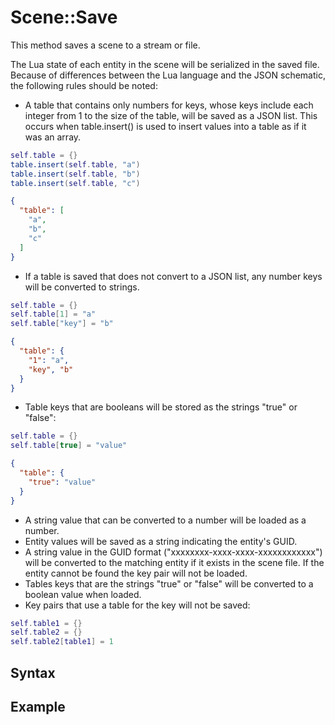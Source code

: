 # Scene::Save #
This method saves a scene to a stream or file.

The Lua state of each entity in the scene will be serialized in the saved file. Because of differences between the Lua language and the JSON schematic, the following rules should be noted:
- A table that contains only numbers for keys, whose keys include each integer from 1 to the size of the table, will be saved as a JSON list. This occurs when table.insert() is used to insert values into a table as if it was an array.
```lua
self.table = {}
table.insert(self.table, "a")
table.insert(self.table, "b")
table.insert(self.table, "c")
```
```json
{
  "table": [
    "a",
    "b",
    "c"
  ]
}
```
- If a table is saved that does not convert to a JSON list, any number keys will be converted to strings.
```lua
self.table = {}
self.table[1] = "a"
self.table["key"] = "b"
```
```json
{
  "table": {
    "1": "a",
    "key", "b"
  }
}
```
- Table keys that are booleans will be stored as the strings "true" or "false":
```lua
self.table = {}
self.table[true] = "value"
```
```json
{
  "table": {
    "true": "value"
  }
}
```
- A string value that can be converted to a number will be loaded as a number.
- Entity values will be saved as a string indicating the entity's GUID.
- A string value in the GUID format ("xxxxxxxx-xxxx-xxxx-xxxxxxxxxxxx") will be converted to the matching entity if it exists in the scene file. If the entity cannot be found the key pair will not be loaded.
- Tables keys that are the strings "true" or "false" will be converted to a boolean value when loaded.
- Key pairs that use a table for the key will not be saved:
```lua
self.table1 = {}
self.table2 = {}
self.table2[table1] = 1
```
## Syntax ##

## Example ##
